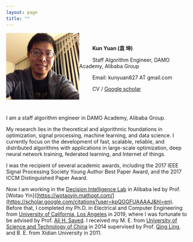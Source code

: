 ```yaml
---
layout: page
title: ""
---
```


<img src="https://github.com/kunyuan827/kunyuan827.github.io/raw/master/images/KunYuan.jpg" alt="kunyuan" align="left" width="200"/>

<br>

&emsp; &emsp; **Kun Yuan (袁 坤)** 

&emsp; &emsp; Staff Algorithm Engineer, DAMO Academy, Alibaba Group

<!-- &emsp; Decision Intelligence Lab, DAMO Academy, Alibaba Group -->

&emsp; &emsp; Email: kunyuan827 AT gmail.com

&emsp; &emsp; CV / [Google scholar](https://scholar.google.com/citations?user=aMnHLz4AAAAJ&hl=en) 

<br>

<br>

I am a staff algorithm engineer in DAMO Academy, Alibaba Group. 

My research lies in the theoretical and algorithmic foundations in optimization, signal processing, machine learning, and data science. I currently focus on the development of fast, scalable, reliable, and distributed algorithms with applications in large-scale optimization, deep neural network training, federated learning, and Internet of things.  

I was the recipient of several academic awards, including the 2017 IEEE Signal Processing Society Young Author Best Paper Award, and the 2017 ICCM Distinguished Paper Award. 

Now I am working in the [Decision Intelligence Lab](https://damo.alibaba.com/labs/decision-intelligence) in Alibaba led by Prof. [Wotao Yin]([https://wotaoyin.mathopt.com/](https://scholar.google.com/citations?user=kpQGGFUAAAAJ&hl=en). Before that, I completed my Ph.D. in Electrical and Computer Engineering from [University of California, Los Angeles](https://www.ucla.edu/) in 2019, where I was fortunate to be advised by Prof. [Ali H. Sayed](https://asl.epfl.ch/biography/). I received my M. E. from [University of Science and Technology of China](https://en.ustc.edu.cn/) in 2014 supervised by Prof. [Qing Ling](https://scholar.google.com/citations?user=u70vRDYAAAAJ&hl=en), and B. E. from Xidian University in 2011. 
